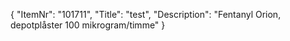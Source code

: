 {
  "ItemNr": "101711",
  "Title": "test",
  "Description": "Fentanyl Orion, depotplåster 100 mikrogram/timme"
}